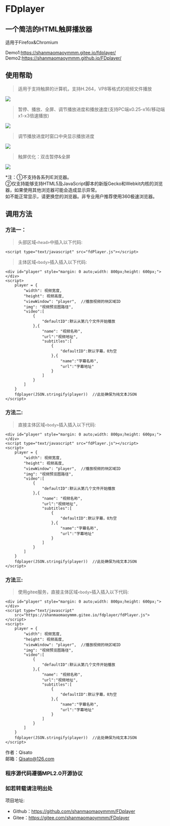 # FDplayer

## 一个简洁的HTML触屏播放器

适用于Firefox&Chromium

Demo1:<https://shanmaomaoymmm.gitee.io/fdplayer/>  
Demo2:<https://shanmaomaoymmm.github.io/FDplayer/>

## 使用帮助

>适用于支持触屏的计算机，支持H.264，VP8等格式的视频文件播放

![](https://shanmaomaoymmm.gitee.io/shanmoamoaymmmprojectdeommedia/FDPlayer-Touch/img/img05.jpg)

>暂停、播放、全屏、调节播放进度和播放速度(支持PC端x0.25-x16/移动端x1-x3倍速播放)

![](https://shanmaomaoymmm.gitee.io/shanmoamoaymmmprojectdeommedia/FDPlayer-Touch/img/img04.jpg)

>调节播放进度时窗口中央显示播放进度

![](https://shanmaomaoymmm.gitee.io/shanmoamoaymmmprojectdeommedia/FDPlayer-Touch/img/img01.jpg)

>触屏优化：双击暂停&全屏

![](https://shanmaomaoymmm.gitee.io/shanmoamoaymmmprojectdeommedia/FDPlayer-Touch/img/img03.jpg)
<p class="label">
*注：①不支持各系列IE浏览器。<br/>
②仅支持能够支持HTML5及JavaScript脚本的新版Gecko和Webkit内核的浏览器，如果使用其他浏览器可能会造成显示异常。<br/>
如不能正常显示，请更换您的浏览器。非专业用户推荐使用360极速浏览器。 
</p>

## 调用方法

### 方法一：

>头部区域`<head>`中插入以下代码:
```
<script type="text/javascript" src="fdPlayer.js"></script>
```
>主体区域`<body>`插入插入以下代码:
```
<div id="player" style="margin: 0 auto;width: 800px;height: 600px;"></div>
<script>
    player = {
        "width": 视频宽度,
        "height": 视频高度,
        "viewWindow": "player",  //播放视频的块区域ID
        "img": "视频预览图路径",
        "video":[
            {
                "defaultID":默认从第几个文件开始播放
            },{
                "name": "视频名称",
                "url":"视频地址",
                "subtitles":[
                    {
                        "defaultID":默认字幕，0为空
                    },{
                        "name":"字幕名称",
                        "url":"字幕地址"
                    }
                ]
            }
        ]
    }
    fdplayer(JSON.stringify(player))  //此处确保为纯文本JSON
</script>
```

### 方法二:

>直接主体区域`<body>`插入插入以下代码: 
```
<div id="player" style="margin: 0 auto;width: 800px;height: 600px;"></div>
<script type="text/javascript" src="fdPlayer.js"></script>
<script>
    player = {
        "width": 视频宽度,
        "height": 视频高度,
        "viewWindow": "player",  //播放视频的块区域ID
        "img": "视频预览图路径",
        "video":[
            {
                "defaultID":默认从第几个文件开始播放
            },{
                "name": "视频名称",
                "url":"视频地址",
                "subtitles":[
                    {
                        "defaultID":默认字幕，0为空
                    },{
                        "name":"字幕名称",
                        "url":"字幕地址"
                    }
                ]
            }
        ]
    }
    fdplayer(JSON.stringify(player))  //此处确保为纯文本JSON
</script>
```

### 方法三:
>使用gitee服务，直接主体区域`<body>`插入插入以下代码: 
```
<div id="player" style="margin: 0 auto;width: 800px;height: 600px;"></div>
<script type="text/javascript" 
    src="https://shanmaomaoymmm.gitee.io/fdplayer/fdPlayer.js">
</script>
<script>
    player = {
        "width": 视频宽度,
        "height": 视频高度,
        "viewWindow": "player",  //播放视频的块区域ID
        "img": "视频预览图路径",
        "video":[
            {
                "defaultID":默认从第几个文件开始播放
            },{
                "name": "视频名称",
                "url":"视频地址",
                "subtitles":[
                    {
                        "defaultID":默认字幕，0为空
                    },{
                        "name":"字幕名称",
                        "url":"字幕地址"
                    }
                ]
            }
        ]
    }
    fdplayer(JSON.stringify(player))  //此处确保为纯文本JSON
</script>
```

作者：Qisato  
邮箱：Qisato@126.com 

### 程序源代码遵循MPL2.0开源协议
### 如若转载请注明出处 

项目地址:
* Github：<https://github.com/shanmaomaoymmm/FDplayer>
* Gitee：<https://gitee.com/shanmaomaoymmm/FDplayer>
